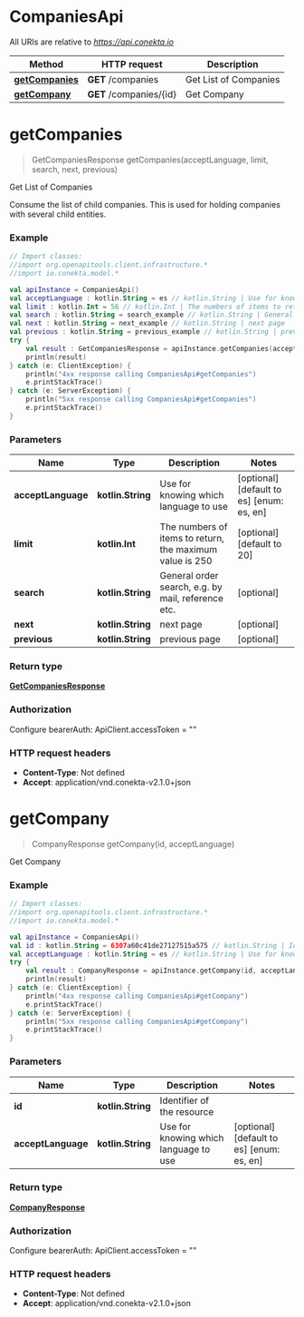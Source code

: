 # CompaniesApi

All URIs are relative to *https://api.conekta.io*

Method | HTTP request | Description
------------- | ------------- | -------------
[**getCompanies**](CompaniesApi.md#getCompanies) | **GET** /companies | Get List of Companies
[**getCompany**](CompaniesApi.md#getCompany) | **GET** /companies/{id} | Get Company


<a id="getCompanies"></a>
# **getCompanies**
> GetCompaniesResponse getCompanies(acceptLanguage, limit, search, next, previous)

Get List of Companies

Consume the list of child companies.  This is used for holding companies with several child entities.

### Example
```kotlin
// Import classes:
//import org.openapitools.client.infrastructure.*
//import io.conekta.model.*

val apiInstance = CompaniesApi()
val acceptLanguage : kotlin.String = es // kotlin.String | Use for knowing which language to use
val limit : kotlin.Int = 56 // kotlin.Int | The numbers of items to return, the maximum value is 250
val search : kotlin.String = search_example // kotlin.String | General order search, e.g. by mail, reference etc.
val next : kotlin.String = next_example // kotlin.String | next page
val previous : kotlin.String = previous_example // kotlin.String | previous page
try {
    val result : GetCompaniesResponse = apiInstance.getCompanies(acceptLanguage, limit, search, next, previous)
    println(result)
} catch (e: ClientException) {
    println("4xx response calling CompaniesApi#getCompanies")
    e.printStackTrace()
} catch (e: ServerException) {
    println("5xx response calling CompaniesApi#getCompanies")
    e.printStackTrace()
}
```

### Parameters

Name | Type | Description  | Notes
------------- | ------------- | ------------- | -------------
 **acceptLanguage** | **kotlin.String**| Use for knowing which language to use | [optional] [default to es] [enum: es, en]
 **limit** | **kotlin.Int**| The numbers of items to return, the maximum value is 250 | [optional] [default to 20]
 **search** | **kotlin.String**| General order search, e.g. by mail, reference etc. | [optional]
 **next** | **kotlin.String**| next page | [optional]
 **previous** | **kotlin.String**| previous page | [optional]

### Return type

[**GetCompaniesResponse**](GetCompaniesResponse.md)

### Authorization


Configure bearerAuth:
    ApiClient.accessToken = ""

### HTTP request headers

 - **Content-Type**: Not defined
 - **Accept**: application/vnd.conekta-v2.1.0+json

<a id="getCompany"></a>
# **getCompany**
> CompanyResponse getCompany(id, acceptLanguage)

Get Company

### Example
```kotlin
// Import classes:
//import org.openapitools.client.infrastructure.*
//import io.conekta.model.*

val apiInstance = CompaniesApi()
val id : kotlin.String = 6307a60c41de27127515a575 // kotlin.String | Identifier of the resource
val acceptLanguage : kotlin.String = es // kotlin.String | Use for knowing which language to use
try {
    val result : CompanyResponse = apiInstance.getCompany(id, acceptLanguage)
    println(result)
} catch (e: ClientException) {
    println("4xx response calling CompaniesApi#getCompany")
    e.printStackTrace()
} catch (e: ServerException) {
    println("5xx response calling CompaniesApi#getCompany")
    e.printStackTrace()
}
```

### Parameters

Name | Type | Description  | Notes
------------- | ------------- | ------------- | -------------
 **id** | **kotlin.String**| Identifier of the resource |
 **acceptLanguage** | **kotlin.String**| Use for knowing which language to use | [optional] [default to es] [enum: es, en]

### Return type

[**CompanyResponse**](CompanyResponse.md)

### Authorization


Configure bearerAuth:
    ApiClient.accessToken = ""

### HTTP request headers

 - **Content-Type**: Not defined
 - **Accept**: application/vnd.conekta-v2.1.0+json

